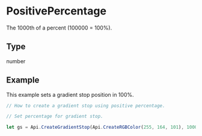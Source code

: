 # PositivePercentage

The 1000th of a percent (100000 = 100%).

## Type

number



## Example

This example sets a gradient stop position in 100%.

```javascript editor-docx
// How to create a gradient stop using positive percentage.

// Set percentage for gradient stop.

let gs = Api.CreateGradientStop(Api.CreateRGBColor(255, 164, 101), 100000);
```
